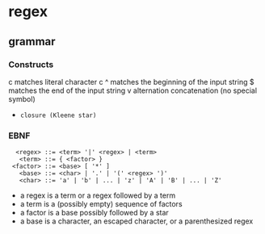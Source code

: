 # regex

## grammar

### Constructs

c     matches literal character c
^     matches the beginning of the input string
$     matches the end of the input string
v     alternation
      concatenation (no special symbol)
*     closure (Kleene star)

### EBNF

```
  <regex> ::= <term> '|' <regex> | <term>
   <term> ::= { <factor> }
 <factor> ::= <base> [ '*' ]
   <base> ::= <char> | '.' | '(' <regex> ')'
   <char> ::= 'a' | 'b' | ... | 'z' | 'A' | 'B' | ... | 'Z'
```

- a regex is a term or a regex followed by a term
- a term is a (possibly empty) sequence of factors
- a factor is a base possibly followed by a star
- a base is a character, an escaped character, or a parenthesized regex
